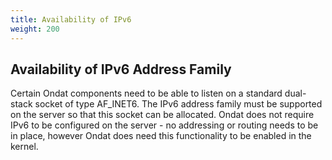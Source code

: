 ```yaml
---
title: Availability of IPv6
weight: 200
---
```


## Availability of IPv6 Address Family

Certain Ondat components need to be able to listen on a standard
dual-stack socket of type AF_INET6. The IPv6 address family must be supported
on the server so that this socket can be allocated. Ondat does not require
IPv6 to be configured on the server - no addressing or routing needs to be in
place, however Ondat does need this functionality to be enabled in the
kernel.